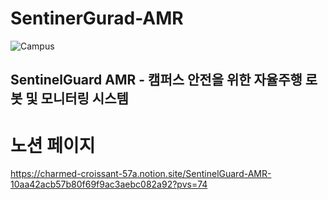 # SentinerGurad-AMR

![Campus](https://github.com/user-attachments/assets/27bde4e9-4be5-4e70-b5cf-6f646a9ddfe6)
## SentinelGuard AMR - 캠퍼스 안전을 위한 자율주행 로봇 및 모니터링 시스템 ##

# 노션 페이지
https://charmed-croissant-57a.notion.site/SentinelGuard-AMR-10aa42acb57b80f69f9ac3aebc082a92?pvs=74
